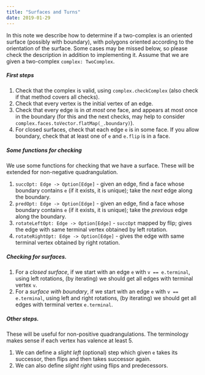 ```yaml
---
title: "Surfaces and Turns"
date: 2019-01-29
---
```


In this note we describe how to determine if a two-complex is an oriented surface (possibly with boundary), with polygons oriented according to the orientation of the surface. Some cases may be missed below, so please check the description in addition to implementing it. Assume that we are given a two-complex `complex: TwoComplex`.

##### First steps

1. Check that the complex is valid, using `complex.checkComplex` (also check if that method covers all checks).
2. Check that every vertex is the initial vertex of an edge.
3. Check that every edge is in _at most_ one face, and appears at most once in the boundary (for this and the next checks, may help to consider `complex.faces.toVector.flatMap(_.boundary)`).
4. For closed surfaces, check that each edge `e` is in some face. If you allow boundary, check that at least one of `e` and `e.flip` is in a face.

##### Some functions for checking

We use some functions for checking that we have a surface. These will be extended for non-negative quadrangulation.

1. `succOpt: Edge -> Option[Edge]` - given an edge, find a face whose boundary contains `e` (if it exists, it is unique); take the _next_ edge along the boundary.
2. `predOpt: Edge -> Option[Edge]` - given an edge, find a face whose boundary contains `e` (if it exists, it is unique); take the _previous_ edge along the boundary.
3. `rotateLeftOpt: Edge -> Option[Edge]` - `succOpt` mapped by flip; gives the edge with same terminal vertex obtained by left rotation.
4. `rotateRightOpt: Edge -> Option[Edge]` - gives the edge with same terminal vertex obtained by right rotation.

##### Checking for surfaces.

1. For a _closed surface_, if we start with an edge `e` with `v == e.terminal`, using left rotations, (by iterating) we should get all edges with terminal vertex `v`.
2. For a _surface with boundary_, if we start with an edge `e` with `v == e.terminal`, using left and right rotations, (by iterating) we should get all edges with terminal vertex `e.terminal`.

##### Other steps.

These will be useful for non-positive quadrangulations. The terminology makes sense if each vertex has valence at least $5$.

1. We can define a _slight left_ (optional) step which given `e` takes its successor, then flips and then takes successor again.
2. We can also define _slight right_ using flips and predecessors.
